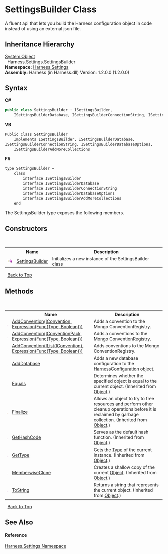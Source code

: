 # SettingsBuilder Class
 

A fluent api that lets you build the Harness configuration object in code instead of using an external json file.


## Inheritance Hierarchy
<a href="http://msdn2.microsoft.com/en-us/library/e5kfa45b" target="_blank">System.Object</a><br />&nbsp;&nbsp;Harness.Settings.SettingsBuilder<br />
**Namespace:**&nbsp;<a href="71b20054-d355-35ae-710d-5484ba2d4fce">Harness.Settings</a><br />**Assembly:**&nbsp;Harness (in Harness.dll) Version: 1.2.0.0 (1.2.0.0)

## Syntax

**C#**<br />
``` C#
public class SettingsBuilder : ISettingsBuilder, 
	ISettingsBuilderDatabase, ISettingsBuilderConnectionString, ISettingsBuilderDatabaseOptions, ISettingsBuilderAddMoreCollections
```

**VB**<br />
``` VB
Public Class SettingsBuilder
	Implements ISettingsBuilder, ISettingsBuilderDatabase, ISettingsBuilderConnectionString, ISettingsBuilderDatabaseOptions, 
	ISettingsBuilderAddMoreCollections
```

**F#**<br />
``` F#
type SettingsBuilder =  
    class
        interface ISettingsBuilder
        interface ISettingsBuilderDatabase
        interface ISettingsBuilderConnectionString
        interface ISettingsBuilderDatabaseOptions
        interface ISettingsBuilderAddMoreCollections
    end
```

The SettingsBuilder type exposes the following members.


## Constructors
&nbsp;<table><tr><th></th><th>Name</th><th>Description</th></tr><tr><td>![Public method](media/pubmethod.gif "Public method")</td><td><a href="4ad01359-1f23-401e-dc85-7a0dd3c18230">SettingsBuilder</a></td><td>
Initializes a new instance of the SettingsBuilder class</td></tr></table>&nbsp;
<a href="#settingsbuilder-class">Back to Top</a>

## Methods
&nbsp;<table><tr><th></th><th>Name</th><th>Description</th></tr><tr><td>![Public method](media/pubmethod.gif "Public method")</td><td><a href="b498cbfd-dc3d-3188-018c-a15b9f3d7853">AddConvention(IConvention, Expression(Func(Type, Boolean)))</a></td><td>
Adds a convention to the Mongo ConventionRegistry.</td></tr><tr><td>![Public method](media/pubmethod.gif "Public method")</td><td><a href="05dbb2f8-0915-3f2f-a417-2dbebb8a5b36">AddConvention(IConventionPack, Expression(Func(Type, Boolean)))</a></td><td>
Adds a conventions to the Mongo ConventionRegistry.</td></tr><tr><td>![Public method](media/pubmethod.gif "Public method")</td><td><a href="feb93314-9890-b8f4-4af9-c075bd2a04f2">AddConvention(IList(IConvention), Expression(Func(Type, Boolean)))</a></td><td>
Adds conventions to the Mongo ConventionRegistry.</td></tr><tr><td>![Public method](media/pubmethod.gif "Public method")</td><td><a href="cacc1e8a-db14-38f8-f98c-0daec736f8c8">AddDatabase</a></td><td>
Adds a new database configuration to the <a href="aea1a0da-0211-3e8d-e69f-7300dd07906e">HarnessConfiguration</a> object.</td></tr><tr><td>![Public method](media/pubmethod.gif "Public method")</td><td><a href="http://msdn2.microsoft.com/en-us/library/bsc2ak47" target="_blank">Equals</a></td><td>
Determines whether the specified object is equal to the current object.
 (Inherited from <a href="http://msdn2.microsoft.com/en-us/library/e5kfa45b" target="_blank">Object</a>.)</td></tr><tr><td>![Protected method](media/protmethod.gif "Protected method")</td><td><a href="http://msdn2.microsoft.com/en-us/library/4k87zsw7" target="_blank">Finalize</a></td><td>
Allows an object to try to free resources and perform other cleanup operations before it is reclaimed by garbage collection.
 (Inherited from <a href="http://msdn2.microsoft.com/en-us/library/e5kfa45b" target="_blank">Object</a>.)</td></tr><tr><td>![Public method](media/pubmethod.gif "Public method")</td><td><a href="http://msdn2.microsoft.com/en-us/library/zdee4b3y" target="_blank">GetHashCode</a></td><td>
Serves as the default hash function.
 (Inherited from <a href="http://msdn2.microsoft.com/en-us/library/e5kfa45b" target="_blank">Object</a>.)</td></tr><tr><td>![Public method](media/pubmethod.gif "Public method")</td><td><a href="http://msdn2.microsoft.com/en-us/library/dfwy45w9" target="_blank">GetType</a></td><td>
Gets the <a href="http://msdn2.microsoft.com/en-us/library/42892f65" target="_blank">Type</a> of the current instance.
 (Inherited from <a href="http://msdn2.microsoft.com/en-us/library/e5kfa45b" target="_blank">Object</a>.)</td></tr><tr><td>![Protected method](media/protmethod.gif "Protected method")</td><td><a href="http://msdn2.microsoft.com/en-us/library/57ctke0a" target="_blank">MemberwiseClone</a></td><td>
Creates a shallow copy of the current <a href="http://msdn2.microsoft.com/en-us/library/e5kfa45b" target="_blank">Object</a>.
 (Inherited from <a href="http://msdn2.microsoft.com/en-us/library/e5kfa45b" target="_blank">Object</a>.)</td></tr><tr><td>![Public method](media/pubmethod.gif "Public method")</td><td><a href="http://msdn2.microsoft.com/en-us/library/7bxwbwt2" target="_blank">ToString</a></td><td>
Returns a string that represents the current object.
 (Inherited from <a href="http://msdn2.microsoft.com/en-us/library/e5kfa45b" target="_blank">Object</a>.)</td></tr></table>&nbsp;
<a href="#settingsbuilder-class">Back to Top</a>

## See Also


#### Reference
<a href="71b20054-d355-35ae-710d-5484ba2d4fce">Harness.Settings Namespace</a><br />